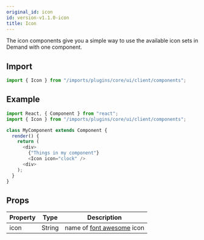 ```yaml
---
original_id: icon
id: version-v1.1.0-icon
title: Icon
---
```

    
The icon components give you a simple way to use the available icon sets in Demand with one component.

## Import

```javascript
import { Icon } from "/imports/plugins/core/ui/client/components";
```

## Example

```javascript
import React, { Component } from "react";
import { Icon } from "/imports/plugins/core/ui/client/components";

class MyComponent extends Component {
  render() {
    return (
      <div>
        {"Things in my component"}
        <Icon icon="clock" />
      <div>
    );
  }
}
```

## Props

| Property | Type   | Description                                                              |
| -------- | ------ | ------------------------------------------------------------------------ |
| icon     | String | name of [font awesome](https://fortawesome.github.io/Font-Awesome/) icon |

